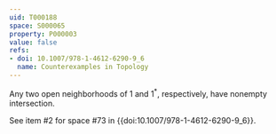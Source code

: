 ```yaml
---
uid: T000188
space: S000065
property: P000003
value: false
refs:
- doi: 10.1007/978-1-4612-6290-9_6
  name: Counterexamples in Topology
---
```


Any two open neighborhoods of $1$ and $1^*$, respectively, have nonempty intersection.

See item #2 for space #73 in {{doi:10.1007/978-1-4612-6290-9_6}}.

